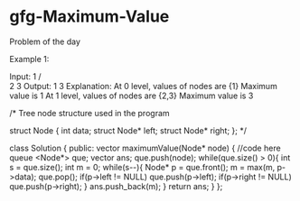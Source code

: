 # gfg-Maximum-Value
Problem of the day

Example 1:

Input:
        1
       / \
      2   3 
Output:
1 3
Explanation:
At 0 level, values of nodes are {1}
                 Maximum value is 1
At 1 level, values of nodes are {2,3}
                Maximum value is 3

/* Tree node structure  used in the program

struct Node
{
    int data;
    struct Node* left;
    struct Node* right;
}; */

class Solution {
  public:
    vector<int> maximumValue(Node* node) {
        //code here
        queue <Node*> que;
        vector<int> ans;
        que.push(node);
        while(que.size() > 0){
            int s = que.size();
            int m = 0;
            while(s--){
                Node* p = que.front();
                m = max(m, p->data);
                que.pop();
                if(p->left != NULL) que.push(p->left);
                if(p->right != NULL) que.push(p->right);
            }
            ans.push_back(m);
        }
        return ans;
    }
};
